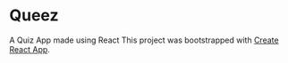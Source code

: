 # Queez
A Quiz App made using React
This project was bootstrapped with [Create React App](https://github.com/facebook/create-react-app).